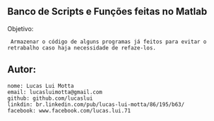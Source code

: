 Banco de Scripts e Funções feitas no Matlab
-------------------------------------------------------------

Objetivo:

     Armazenar o código de alguns programas já feitos para evitar o retrabalho caso haja necessidade de refaze-los. 
     
Autor:
-------------------------------------------------------------

    nome: Lucas Lui Motta
    email: lucasluimotta@gmail.com
    github: github.com/lucaslui
    linkdin: br.linkedin.com/pub/lucas-lui-motta/86/195/b63/
    facebook: www.facebook.com/lucas.lui.71
